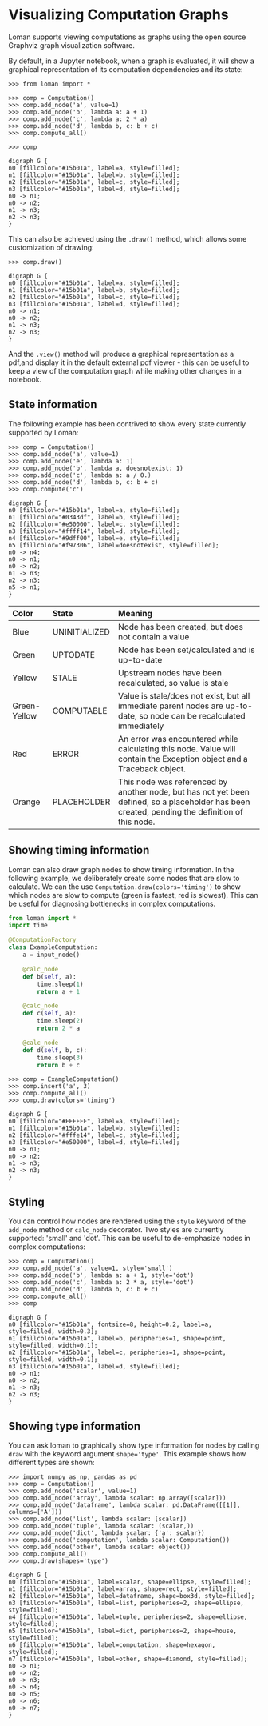# Visualizing Computation Graphs

Loman supports viewing computations as graphs using the open source Graphviz graph visualization software.

By default, in a Jupyter notebook, when a graph is evaluated, it will show a graphical representation of its computation dependencies and its state:

```pycon
>>> from loman import *

>>> comp = Computation()
>>> comp.add_node('a', value=1)
>>> comp.add_node('b', lambda a: a + 1)
>>> comp.add_node('c', lambda a: 2 * a)
>>> comp.add_node('d', lambda b, c: b + c)
>>> comp.compute_all()

>>> comp
```

```{graphviz}
digraph G {
n0 [fillcolor="#15b01a", label=a, style=filled];
n1 [fillcolor="#15b01a", label=b, style=filled];
n2 [fillcolor="#15b01a", label=c, style=filled];
n3 [fillcolor="#15b01a", label=d, style=filled];
n0 -> n1;
n0 -> n2;
n1 -> n3;
n2 -> n3;
}
```

This can also be achieved using the `.draw()` method, which allows some customization of drawing:
```pycon
>>> comp.draw()
```

```{graphviz}
digraph G {
n0 [fillcolor="#15b01a", label=a, style=filled];
n1 [fillcolor="#15b01a", label=b, style=filled];
n2 [fillcolor="#15b01a", label=c, style=filled];
n3 [fillcolor="#15b01a", label=d, style=filled];
n0 -> n1;
n0 -> n2;
n1 -> n3;
n2 -> n3;
}
```

And the `.view()` method will produce a graphical representation as a pdf,and display it in the default external pdf viewer - this can be useful to keep a view of the computation graph while making other changes in a notebook.

## State information

The following example has been contrived to show every state currently supported by Loman:
```pycon
>>> comp = Computation()
>>> comp.add_node('a', value=1)
>>> comp.add_node('e', lambda a: 1)
>>> comp.add_node('b', lambda a, doesnotexist: 1)
>>> comp.add_node('c', lambda a: a / 0.)
>>> comp.add_node('d', lambda b, c: b + c)
>>> comp.compute('c')
```

```{graphviz}
digraph G {
n0 [fillcolor="#15b01a", label=a, style=filled];
n1 [fillcolor="#0343df", label=b, style=filled];
n2 [fillcolor="#e50000", label=c, style=filled];
n3 [fillcolor="#ffff14", label=d, style=filled];
n4 [fillcolor="#9dff00", label=e, style=filled];
n5 [fillcolor="#f97306", label=doesnotexist, style=filled];
n0 -> n4;
n0 -> n1;
n0 -> n2;
n1 -> n3;
n2 -> n3;
n5 -> n1;
}
```

| Color        | State         | Meaning                                                                                                                                         |
|:-------------|:--------------|:------------------------------------------------------------------------------------------------------------------------------------------------| 
| Blue         | UNINITIALIZED | Node has been created, but does not contain a value                                                                                             |
| Green        | UPTODATE      | Node has been set/calculated and is up-to-date                                                                                                  |
| Yellow       | STALE         | Upstream nodes have been recalculated, so value is stale                                                                                        |
| Green-Yellow | COMPUTABLE    | Value is stale/does not exist, but all immediate parent nodes are up-to-date, so node can be recalculated immediately                           |
| Red          | ERROR         | An error was encountered while calculating this node. Value will contain the Exception object and a Traceback object.                           |
| Orange       | PLACEHOLDER   | This node was referenced by another node, but has not yet been defined, so a placeholder has been created, pending the definition of this node. |

## Showing timing information

Loman can also draw graph nodes to show timing information. In the following example, we deliberately create some nodes that are slow to calculate. We can the use `Computation.draw(colors='timing')` to show which nodes are slow to compute (green is fastest, red is slowest). This can be useful for diagnosing bottlenecks in complex computations.

```python
from loman import *
import time

@ComputationFactory
class ExampleComputation:
    a = input_node()

    @calc_node
    def b(self, a):
        time.sleep(1)
        return a + 1

    @calc_node
    def c(self, a):
        time.sleep(2)
        return 2 * a

    @calc_node
    def d(self, b, c):
        time.sleep(3)
        return b + c
```

```pycon
>>> comp = ExampleComputation()
>>> comp.insert('a', 3)
>>> comp.compute_all()
>>> comp.draw(colors='timing')
```

```{graphviz}
digraph G {
n0 [fillcolor="#FFFFFF", label=a, style=filled];
n1 [fillcolor="#15b01a", label=b, style=filled];
n2 [fillcolor="#fffe14", label=c, style=filled];
n3 [fillcolor="#e50000", label=d, style=filled];
n0 -> n1;
n0 -> n2;
n1 -> n3;
n2 -> n3;
}
```

## Styling

You can control how nodes are rendered using the `style` keyword of the `add_node` method or `calc_node` decorator. Two styles are currently supported: 'small' and 'dot'. This can be useful to de-emphasize nodes in complex computations:

```pycon
>>> comp = Computation()
>>> comp.add_node('a', value=1, style='small')
>>> comp.add_node('b', lambda a: a + 1, style='dot')
>>> comp.add_node('c', lambda a: 2 * a, style='dot')
>>> comp.add_node('d', lambda b, c: b + c)
>>> comp.compute_all()
>>> comp
```

```{graphviz}
digraph G {
n0 [fillcolor="#15b01a", fontsize=8, height=0.2, label=a, style=filled, width=0.3];
n1 [fillcolor="#15b01a", label=b, peripheries=1, shape=point, style=filled, width=0.1];
n2 [fillcolor="#15b01a", label=c, peripheries=1, shape=point, style=filled, width=0.1];
n3 [fillcolor="#15b01a", label=d, style=filled];
n0 -> n1;
n0 -> n2;
n1 -> n3;
n2 -> n3;
}
```

## Showing type information

You can ask loman to graphically show type information for nodes by calling `draw` with the keyword argument `shape='type'`. This example shows how different types are shown:

```pycon
>>> import numpy as np, pandas as pd
>>> comp = Computation()
>>> comp.add_node('scalar', value=1)
>>> comp.add_node('array', lambda scalar: np.array([scalar]))
>>> comp.add_node('dataframe', lambda scalar: pd.DataFrame([[1]], columns=['A']))
>>> comp.add_node('list', lambda scalar: [scalar])
>>> comp.add_node('tuple', lambda scalar: (scalar,))
>>> comp.add_node('dict', lambda scalar: {'a': scalar})
>>> comp.add_node('computation', lambda scalar: Computation())
>>> comp.add_node('other', lambda scalar: object())
>>> comp.compute_all()
>>> comp.draw(shapes='type')
```

```{graphviz}
digraph G {
n0 [fillcolor="#15b01a", label=scalar, shape=ellipse, style=filled];
n1 [fillcolor="#15b01a", label=array, shape=rect, style=filled];
n2 [fillcolor="#15b01a", label=dataframe, shape=box3d, style=filled];
n3 [fillcolor="#15b01a", label=list, peripheries=2, shape=ellipse, style=filled];
n4 [fillcolor="#15b01a", label=tuple, peripheries=2, shape=ellipse, style=filled];
n5 [fillcolor="#15b01a", label=dict, peripheries=2, shape=house, style=filled];
n6 [fillcolor="#15b01a", label=computation, shape=hexagon, style=filled];
n7 [fillcolor="#15b01a", label=other, shape=diamond, style=filled];
n0 -> n1;
n0 -> n2;
n0 -> n3;
n0 -> n4;
n0 -> n5;
n0 -> n6;
n0 -> n7;
}
```